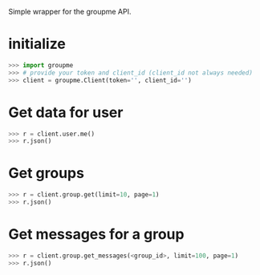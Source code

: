 Simple wrapper for the groupme API.

# initialize

```python
>>> import groupme
>>> # provide your token and client_id (client_id not always needed)
>>> client = groupme.Client(token='', client_id='')
```

# Get data for user
```python
>>> r = client.user.me()
>>> r.json()
```

# Get groups
```python
>>> r = client.group.get(limit=10, page=1)
>>> r.json()
```

# Get messages for a group
```python
>>> r = client.group.get_messages(<group_id>, limit=100, page=1)
>>> r.json()
```